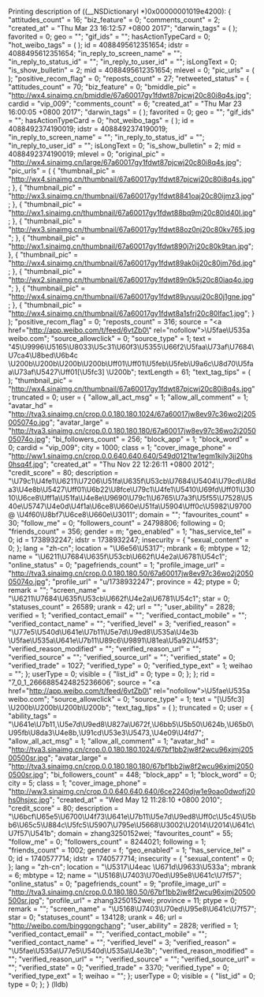 Printing description of ((__NSDictionaryI *)0x00000001019e4200):
{
    "attitudes_count" = 16;
    "biz_feature" = 0;
    "comments_count" = 2;
    "created_at" = "Thu Mar 23 16:12:57 +0800 2017";
    "darwin_tags" =     (
    );
    favorited = 0;
    geo = "<null>";
    "gif_ids" = "";
    hasActionTypeCard = 0;
    "hot_weibo_tags" =     (
    );
    id = 4088495612351654;
    idstr = 4088495612351654;
    "in_reply_to_screen_name" = "";
    "in_reply_to_status_id" = "";
    "in_reply_to_user_id" = "";
    isLongText = 0;
    "is_show_bulletin" = 2;
    mid = 4088495612351654;
    mlevel = 0;
    "pic_urls" =     (
    );
    "positive_recom_flag" = 0;
    "reposts_count" = 27;
    "retweeted_status" =     {
        "attitudes_count" = 70;
        "biz_feature" = 0;
        "bmiddle_pic" = "http://wx4.sinaimg.cn/bmiddle/67a60017gy1fdwt87pjcwj20c80i8q4s.jpg";
        cardid = "vip_009";
        "comments_count" = 6;
        "created_at" = "Thu Mar 23 16:00:05 +0800 2017";
        "darwin_tags" =         (
        );
        favorited = 0;
        geo = "<null>";
        "gif_ids" = "";
        hasActionTypeCard = 0;
        "hot_weibo_tags" =         (
        );
        id = 4088492374190019;
        idstr = 4088492374190019;
        "in_reply_to_screen_name" = "";
        "in_reply_to_status_id" = "";
        "in_reply_to_user_id" = "";
        isLongText = 0;
        "is_show_bulletin" = 2;
        mid = 4088492374190019;
        mlevel = 0;
        "original_pic" = "http://wx4.sinaimg.cn/large/67a60017gy1fdwt87pjcwj20c80i8q4s.jpg";
        "pic_urls" =         (
                        {
                "thumbnail_pic" = "http://wx4.sinaimg.cn/thumbnail/67a60017gy1fdwt87pjcwj20c80i8q4s.jpg";
            },
                        {
                "thumbnail_pic" = "http://wx3.sinaimg.cn/thumbnail/67a60017gy1fdwt8841oaj20c80ijmz3.jpg";
            },
                        {
                "thumbnail_pic" = "http://wx1.sinaimg.cn/thumbnail/67a60017gy1fdwt88bq9mj20c80ld40l.jpg";
            },
                        {
                "thumbnail_pic" = "http://wx3.sinaimg.cn/thumbnail/67a60017gy1fdwt88oz0nj20c80kv765.jpg";
            },
                        {
                "thumbnail_pic" = "http://wx1.sinaimg.cn/thumbnail/67a60017gy1fdwt890j7rj20c80k9tan.jpg";
            },
                        {
                "thumbnail_pic" = "http://wx4.sinaimg.cn/thumbnail/67a60017gy1fdwt89ak0ij20c80jm76d.jpg";
            },
                        {
                "thumbnail_pic" = "http://wx2.sinaimg.cn/thumbnail/67a60017gy1fdwt89n0k5j20c80iaq4o.jpg";
            },
                        {
                "thumbnail_pic" = "http://wx4.sinaimg.cn/thumbnail/67a60017gy1fdwt89uyuuj20c80j1gne.jpg";
            },
                        {
                "thumbnail_pic" = "http://wx4.sinaimg.cn/thumbnail/67a60017gy1fdwt8a1sfrj20c80lfac1.jpg";
            }
        );
        "positive_recom_flag" = 0;
        "reposts_count" = 316;
        source = "<a href=\"http://app.weibo.com/t/feed/6vtZb0\" rel=\"nofollow\">\U5fae\U535a weibo.com</a>";
        "source_allowclick" = 0;
        "source_type" = 1;
        text = "45\U9996\U5165\U8033\U5c31\U60f3\U5355\U66f2\U5faa\U73af\U7684\U7ca4\U8bed\U6b4c \U200b\U200b\U200b\U200b\Uff01\Uff01\U5feb\U5feb\U9a6c\U8d70\U5faa\U73af\U5427\Uff01[\U5fc3] \U200b";
        textLength = 61;
        "text_tag_tips" =         (
        );
        "thumbnail_pic" = "http://wx4.sinaimg.cn/thumbnail/67a60017gy1fdwt87pjcwj20c80i8q4s.jpg";
        truncated = 0;
        user =         {
            "allow_all_act_msg" = 1;
            "allow_all_comment" = 1;
            "avatar_hd" = "http://tva3.sinaimg.cn/crop.0.0.180.180.1024/67a60017jw8ev97c36wo2j205005074o.jpg";
            "avatar_large" = "http://tva3.sinaimg.cn/crop.0.0.180.180.180/67a60017jw8ev97c36wo2j205005074o.jpg";
            "bi_followers_count" = 256;
            "block_app" = 1;
            "block_word" = 0;
            cardid = "vip_009";
            city = 1000;
            class = 1;
            "cover_image_phone" = "http://ww1.sinaimg.cn/crop.0.0.640.640.640/549d0121tw1egm1kjly3jj20hs0hsq4f.jpg";
            "created_at" = "Thu Nov 22 12:26:11 +0800 2012";
            "credit_score" = 80;
            description = "\U79c1\U4fe1\U6211\U7206\U51fa\U635f\U53cb\U7684\U5404\U79cd\U8da3\U4e8b\U5427\Uff01\U6b22\U8fce\U79c1\U4fe1\U5410\U69fd\Uff01\U3010\U6ce8\Uff1a\U51fa\U4e8e\U9690\U79c1\U6765\U7a3f\U5f55\U7528\U540e\U5747\U4e0d\U4f1a\U6ce8\U660e\U51fa\U5904\Uff0c\U5982\U9700@ \U4f60\U8bf7\U6ce8\U660e\U3011";
            domain = "";
            "favourites_count" = 30;
            "follow_me" = 0;
            "followers_count" = 24798806;
            following = 0;
            "friends_count" = 356;
            gender = m;
            "geo_enabled" = 1;
            "has_service_tel" = 0;
            id = 1738932247;
            idstr = 1738932247;
            insecurity =             {
                "sexual_content" = 0;
            };
            lang = "zh-cn";
            location = "\U6e56\U5317";
            mbrank = 6;
            mbtype = 12;
            name = "\U6211\U7684\U635f\U53cb\U662f\U4e2a\U6781\U54c1";
            "online_status" = 0;
            "pagefriends_count" = 1;
            "profile_image_url" = "http://tva3.sinaimg.cn/crop.0.0.180.180.50/67a60017jw8ev97c36wo2j205005074o.jpg";
            "profile_url" = "u/1738932247";
            province = 42;
            ptype = 0;
            remark = "";
            "screen_name" = "\U6211\U7684\U635f\U53cb\U662f\U4e2a\U6781\U54c1";
            star = 0;
            "statuses_count" = 26589;
            urank = 42;
            url = "";
            "user_ability" = 2828;
            verified = 1;
            "verified_contact_email" = "";
            "verified_contact_mobile" = "";
            "verified_contact_name" = "";
            "verified_level" = 3;
            "verified_reason" = "\U77e5\U540d\U641e\U7b11\U5e7d\U9ed8\U535a\U4e3b \U5fae\U535a\U641e\U7b11\U89c6\U9891\U81ea\U5a92\U4f53";
            "verified_reason_modified" = "";
            "verified_reason_url" = "";
            "verified_source" = "";
            "verified_source_url" = "";
            "verified_state" = 0;
            "verified_trade" = 1027;
            "verified_type" = 0;
            "verified_type_ext" = 1;
            weihao = "";
        };
        userType = 0;
        visible =         {
            "list_id" = 0;
            type = 0;
        };
    };
    rid = "7_0_1_2666885424825236606";
    source = "<a href=\"http://app.weibo.com/t/feed/6vtZb0\" rel=\"nofollow\">\U5fae\U535a weibo.com</a>";
    "source_allowclick" = 0;
    "source_type" = 1;
    text = "[\U5fc3] \U200b\U200b\U200b\U200b";
    "text_tag_tips" =     (
    );
    truncated = 0;
    user =     {
        "ability_tags" = "\U641e\U7b11,\U5e7d\U9ed8\U827a\U672f,\U6bb5\U5b50\U624b,\U65b0\U95fb\U8da3\U4e8b,\U91cd\U53e3\U5473,\U4e09\U4fd7";
        "allow_all_act_msg" = 1;
        "allow_all_comment" = 1;
        "avatar_hd" = "http://tva3.sinaimg.cn/crop.0.0.180.180.1024/67bf1bb2jw8f2wcu96xjmj20500500sr.jpg";
        "avatar_large" = "http://tva3.sinaimg.cn/crop.0.0.180.180.180/67bf1bb2jw8f2wcu96xjmj20500500sr.jpg";
        "bi_followers_count" = 448;
        "block_app" = 1;
        "block_word" = 0;
        city = 5;
        class = 1;
        "cover_image_phone" = "http://ww3.sinaimg.cn/crop.0.0.640.640.640/6ce2240djw1e9oao0dwofj20hs0hsjxc.jpg";
        "created_at" = "Wed May 12 11:28:10 +0800 2010";
        "credit_score" = 80;
        description = "\U6bcf\U65e5\U6700\U4f73\U641e\U7b11\U5e7d\U9ed8\Uff0c\U5c45\U5bb6\U65c5\U884c\U5fc5\U5907\U795e\U5668\U3002\U2014\U2014\U641c\U7f57\U541b";
        domain = zhang3250152wei;
        "favourites_count" = 55;
        "follow_me" = 0;
        "followers_count" = 8244021;
        following = 1;
        "friends_count" = 1002;
        gender = f;
        "geo_enabled" = 1;
        "has_service_tel" = 0;
        id = 1740577714;
        idstr = 1740577714;
        insecurity =         {
            "sexual_content" = 0;
        };
        lang = "zh-cn";
        location = "\U5317\U4eac \U671d\U9633\U533a";
        mbrank = 6;
        mbtype = 12;
        name = "\U5168\U7403\U70ed\U95e8\U641c\U7f57";
        "online_status" = 0;
        "pagefriends_count" = 9;
        "profile_image_url" = "http://tva3.sinaimg.cn/crop.0.0.180.180.50/67bf1bb2jw8f2wcu96xjmj20500500sr.jpg";
        "profile_url" = zhang3250152wei;
        province = 11;
        ptype = 0;
        remark = "";
        "screen_name" = "\U5168\U7403\U70ed\U95e8\U641c\U7f57";
        star = 0;
        "statuses_count" = 134128;
        urank = 46;
        url = "http://weibo.com/binggongchang";
        "user_ability" = 2828;
        verified = 1;
        "verified_contact_email" = "";
        "verified_contact_mobile" = "";
        "verified_contact_name" = "";
        "verified_level" = 3;
        "verified_reason" = "\U5fae\U535a\U77e5\U540d\U535a\U4e3b";
        "verified_reason_modified" = "";
        "verified_reason_url" = "";
        "verified_source" = "";
        "verified_source_url" = "";
        "verified_state" = 0;
        "verified_trade" = 3370;
        "verified_type" = 0;
        "verified_type_ext" = 1;
        weihao = "";
    };
    userType = 0;
    visible =     {
        "list_id" = 0;
        type = 0;
    };
}
(lldb) 